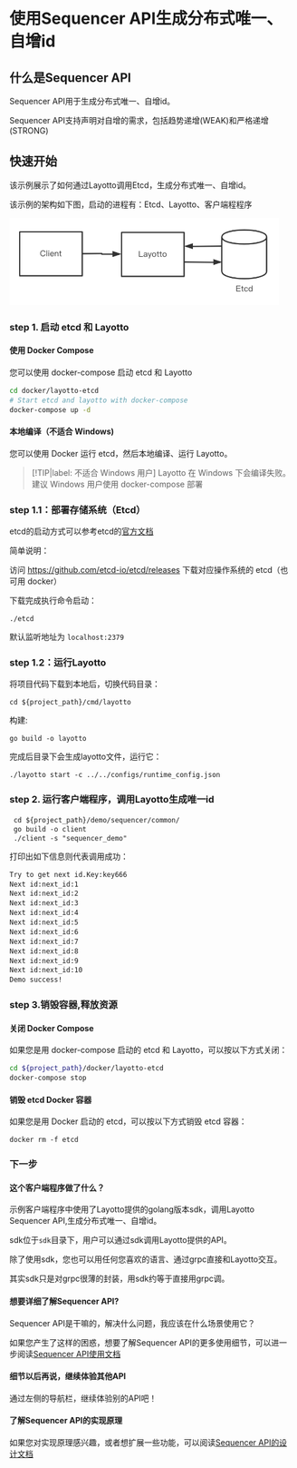 # 使用Sequencer API生成分布式唯一、自增id
## 什么是Sequencer API
Sequencer API用于生成分布式唯一、自增id。

Sequencer API支持声明对自增的需求，包括趋势递增(WEAK)和严格递增(STRONG)

## 快速开始

该示例展示了如何通过Layotto调用Etcd，生成分布式唯一、自增id。

该示例的架构如下图，启动的进程有：Etcd、Layotto、客户端程程序

![img.png](../../../img/sequencer/etcd/img.png)

### step 1. 启动 etcd 和 Layotto
<!-- tabs:start -->
#### **使用 Docker Compose**
您可以使用 docker-compose 启动 etcd 和 Layotto

```bash
cd docker/layotto-etcd
# Start etcd and layotto with docker-compose
docker-compose up -d
```

#### **本地编译（不适合 Windows)**
您可以使用 Docker 运行 etcd，然后本地编译、运行 Layotto。
> [!TIP|label: 不适合 Windows 用户]
> Layotto 在 Windows 下会编译失败。建议 Windows 用户使用 docker-compose 部署
### step 1.1：部署存储系统（Etcd）

etcd的启动方式可以参考etcd的[官方文档](https://etcd.io/docs/v3.5/quickstart/)

简单说明：

访问 https://github.com/etcd-io/etcd/releases 下载对应操作系统的 etcd（也可用 docker）

下载完成执行命令启动：

```shell @background
./etcd
```

默认监听地址为 `localhost:2379`

### step 1.2：运行Layotto

将项目代码下载到本地后，切换代码目录：

```shell
cd ${project_path}/cmd/layotto
```

构建:

```shell @if.not.exist layotto
go build -o layotto
```

完成后目录下会生成layotto文件，运行它：

```shell @background
./layotto start -c ../../configs/runtime_config.json
```
<!-- tabs:end -->

### step 2. 运行客户端程序，调用Layotto生成唯一id

```shell
 cd ${project_path}/demo/sequencer/common/
 go build -o client
 ./client -s "sequencer_demo"
```

打印出如下信息则代表调用成功：

```bash
Try to get next id.Key:key666 
Next id:next_id:1  
Next id:next_id:2  
Next id:next_id:3  
Next id:next_id:4  
Next id:next_id:5  
Next id:next_id:6  
Next id:next_id:7  
Next id:next_id:8  
Next id:next_id:9  
Next id:next_id:10  
Demo success!
```

### step 3.销毁容器,释放资源
<!-- tabs:start -->
#### **关闭 Docker Compose**
如果您是用 docker-compose 启动的 etcd 和 Layotto，可以按以下方式关闭：

```bash
cd ${project_path}/docker/layotto-etcd
docker-compose stop
```

#### **销毁 etcd Docker 容器**
如果您是用 Docker 启动的 etcd，可以按以下方式销毁 etcd 容器：

```shell
docker rm -f etcd
```

<!-- tabs:end -->

### 下一步
#### 这个客户端程序做了什么？
示例客户端程序中使用了Layotto提供的golang版本sdk，调用Layotto Sequencer API,生成分布式唯一、自增id。

sdk位于`sdk`目录下，用户可以通过sdk调用Layotto提供的API。

除了使用sdk，您也可以用任何您喜欢的语言、通过grpc直接和Layotto交互。

其实sdk只是对grpc很薄的封装，用sdk约等于直接用grpc调。


#### 想要详细了解Sequencer API?
Sequencer API是干嘛的，解决什么问题，我应该在什么场景使用它？

如果您产生了这样的困惑，想要了解Sequencer API的更多使用细节，可以进一步阅读[Sequencer API使用文档](zh/api_reference/sequencer/reference)

#### 细节以后再说，继续体验其他API
通过左侧的导航栏，继续体验别的API吧！


#### 了解Sequencer API的实现原理

如果您对实现原理感兴趣，或者想扩展一些功能，可以阅读[Sequencer API的设计文档](zh/design/sequencer/design.md)